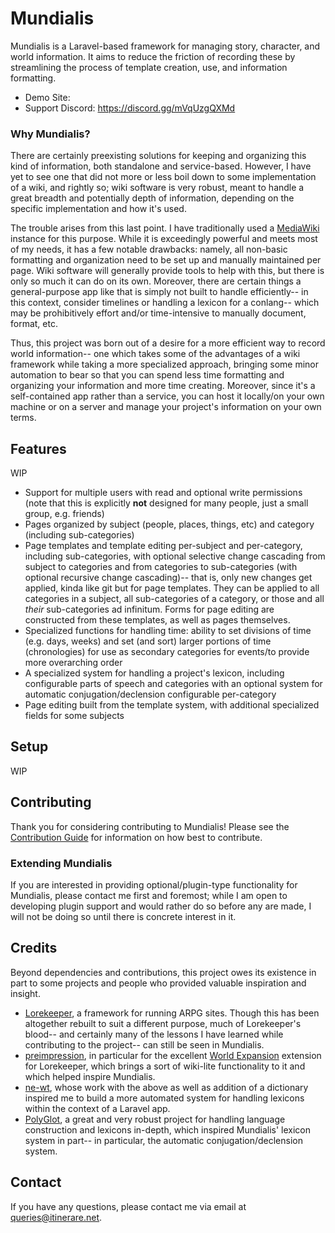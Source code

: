 # Mundialis
Mundialis is a Laravel-based framework for managing story, character, and world information. It aims to reduce the friction of recording these by streamlining the process of template creation, use, and information formatting.

- Demo Site:
- Support Discord: https://discord.gg/mVqUzgQXMd

### Why Mundialis?
There are certainly preexisting solutions for keeping and organizing this kind of information, both standalone and service-based. However, I have yet to see one that did not more or less boil down to some implementation of a wiki, and rightly so; wiki software is very robust, meant to handle a great breadth and potentially depth of information, depending on the specific implementation and how it's used. 

The trouble arises from this last point. I have traditionally used a [MediaWiki](https://www.mediawiki.org/wiki/MediaWiki) instance for this purpose. While it is exceedingly powerful and meets most of my needs, it has a few notable drawbacks: namely, all non-basic formatting and organization need to be set up and manually maintained per page. Wiki software will generally provide tools to help with this, but there is only so much it can do on its own. Moreover, there are certain things a general-purpose app like that is simply not built to handle efficiently-- in this context, consider timelines or handling a lexicon for a conlang-- which may be prohibitively effort and/or time-intensive to manually document, format, etc.

Thus, this project was born out of a desire for a more efficient way to record world information-- one which takes some of the advantages of a wiki framework while taking a more specialized approach, bringing some minor automation to bear so that you can spend less time formatting and organizing your information and more time creating. Moreover, since it's a self-contained app rather than a service, you can host it locally/on your own machine or on a server and manage your project's information on your own terms.

## Features
WIP
- Support for multiple users with read and optional write permissions (note that this is explicitly **not** designed for many people, just a small group, e.g. friends)
- Pages organized by subject (people, places, things, etc) and category (including sub-categories)
- Page templates and template editing per-subject and per-category, including sub-categories, with optional selective change cascading from subject to categories and from categories to sub-categories (with optional recursive change cascading)-- that is, only new changes get applied, kinda like git but for page templates. They can be applied to all categories in a subject, all sub-categories of a category, or those and all *their* sub-categories ad infinitum. Forms for page editing are constructed from these templates, as well as pages themselves.
- Specialized functions for handling time: ability to set divisions of time (e.g. days, weeks) and set (and sort) larger portions of time (chronologies) for use as secondary categories for events/to provide more overarching order
- A specialized system for handling a project's lexicon, including configurable parts of speech and categories with an optional system for automatic conjugation/declension configurable per-category
- Page editing built from the template system, with additional specialized fields for some subjects

## Setup
WIP

## Contributing
Thank you for considering contributing to Mundialis! Please see the [Contribution Guide](https://github.com/itinerare/Mundialis/blob/main/CONTRIBUTING.md) for information on how best to contribute.

### Extending Mundialis
If you are interested in providing optional/plugin-type functionality for Mundialis, please contact me first and foremost; while I am open to developing plugin support and would rather do so before any are made, I will not be doing so until there is concrete interest in it.

## Credits
Beyond dependencies and contributions, this project owes its existence in part to some projects and people who provided valuable inspiration and insight.

- [Lorekeeper](https://github.com/corowne/lorekeeper), a framework for running ARPG sites. Though this has been altogether rebuilt to suit a different purpose, much of Lorekeeper's blood-- and certainly many of the lessons I have learned while contributing to the project-- can still be seen in Mundialis.
- [preimpression](https://github.com/preimpression), in particular for the excellent [World Expansion](http://wiki.lorekeeper.me/index.php?title=Extensions:World_Expansion) extension for Lorekeeper, which brings a sort of wiki-lite functionality to it and which helped inspire Mundialis.
- [ne-wt](https://github.com/ne-wt), whose work with the above as well as addition of a dictionary inspired me to build a more automated system for handling lexicons within the context of a Laravel app.
- [PolyGlot](https://github.com/DraqueT/PolyGlot), a great and very robust project for handling language construction and lexicons in-depth, which inspired Mundialis' lexicon system in part-- in particular, the automatic conjugation/declension system.

## Contact
If you have any questions, please contact me via email at [queries@itinerare.net](emailto:queries@itinerare.net).
